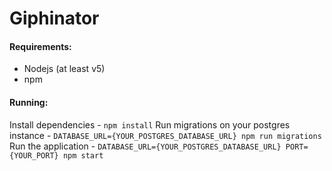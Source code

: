# Giphinator

#### Requirements:
- Nodejs (at least v5)
- npm

#### Running:
Install dependencies - `npm install`
Run migrations on your postgres instance - `DATABASE_URL={YOUR_POSTGRES_DATABASE_URL} npm run migrations`
Run the application - `DATABASE_URL={YOUR_POSTGRES_DATABASE_URL} PORT={YOUR_PORT} npm start`
